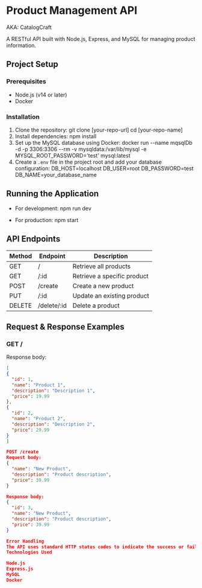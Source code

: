 # Product Management API

AKA: CatalogCraft

A RESTful API built with Node.js, Express, and MySQL for managing product information.

## Project Setup

### Prerequisites

- Node.js (v14 or later)
- Docker

### Installation

1. Clone the repository:
git clone [your-repo-url]
cd [your-repo-name]
2. Install dependencies:
npm install
3. Set up the MySQL database using Docker:
docker run --name mqsqlDb -d -p 3306:3306 --rm -v mysqldata:/var/lib/mysql -e MYSQL_ROOT_PASSWORD='test' mysql:latest
4. Create a `.env` file in the project root and add your database configuration:
DB_HOST=localhost
DB_USER=root
DB_PASSWORD=test
DB_NAME=your_database_name
## Running the Application

- For development:
npm run dev

- For production:
npm start

## API Endpoints

| Method | Endpoint | Description |
|--------|----------|-------------|
| GET | / | Retrieve all products |
| GET | /:id | Retrieve a specific product |
| POST | /create | Create a new product |
| PUT | /:id | Update an existing product |
| DELETE | /delete/:id | Delete a product |

## Request & Response Examples

### GET /

Response body:
```json
[
{
  "id": 1,
  "name": "Product 1",
  "description": "Description 1",
  "price": 19.99
},
{
  "id": 2,
  "name": "Product 2",
  "description": "Description 2",
  "price": 29.99
}
]

POST /create
Request body:
{
  "name": "New Product",
  "description": "Product description",
  "price": 39.99
}

Response body:
{
  "id": 3,
  "name": "New Product",
  "description": "Product description",
  "price": 39.99
}

Error Handling
The API uses standard HTTP status codes to indicate the success or failure of requests. In case of errors, a JSON response with an error message will be returned.
Technologies Used

Node.js
Express.js
MySQL
Docker
